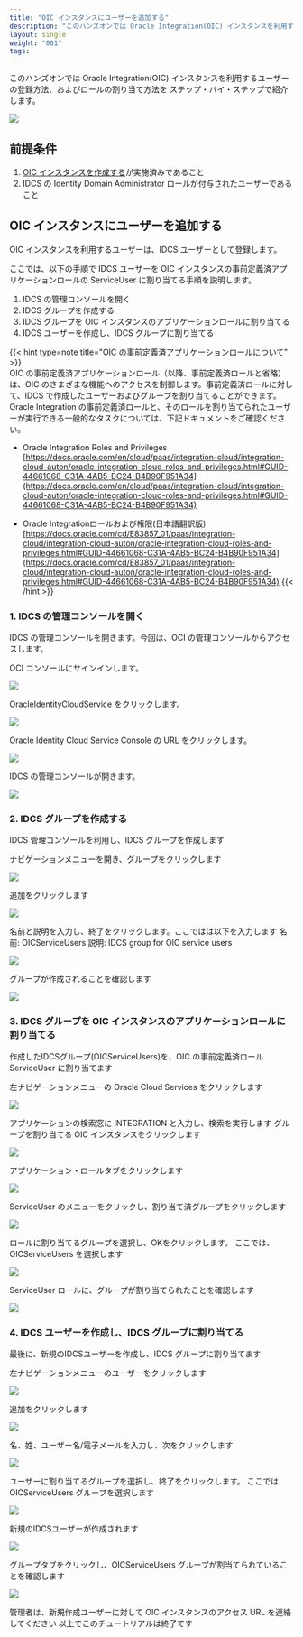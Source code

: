 ```yaml
---
title: "OIC インスタンスにユーザーを追加する"
description: "このハンズオンでは Oracle Integration(OIC) インスタンスを利用するユーザーの登録方法、およびロールの割り当て方法を ステップ・バイ・ステップで紹介します。"
layout: single
weight: "001"
tags:
---
```

このハンズオンでは Oracle Integration(OIC) インスタンスを利用するユーザーの登録方法、およびロールの割り当て方法を ステップ・バイ・ステップで紹介します。

![](001.png)

前提条件
--------

1. [OIC インスタンスを作成する](../integration-for-commons)が実施済みであること
2. IDCS の Identity Domain Administrator ロールが付与されたユーザーであること

OIC インスタンスにユーザーを追加する
--------

OIC インスタンスを利用するユーザーは、IDCS ユーザーとして登録します。

ここでは、以下の手順で IDCS ユーザーを OIC インスタンスの事前定義済アプリケーションロールの ServiceUser に割り当てる手順を説明します。

1. IDCS の管理コンソールを開く
2. IDCS グループを作成する
3. IDCS グループを OIC インスタンスのアプリケーションロールに割り当てる
4. IDCS ユーザーを作成し、IDCS グループに割り当てる

{{< hint type=note title="OIC の事前定義済アプリケーションロールについて" >}}  
OIC の事前定義済アプリケーションロール（以降、事前定義済ロールと省略）は、OIC のさまざまな機能へのアクセスを制御します。事前定義済ロールに対して、IDCS で作成したユーザーおよびグループを割り当てることができます。Oracle Integration の事前定義済ロールと、そのロールを割り当てられたユーザーが実行できる一般的なタスクについては、下記ドキュメントをご確認ください。

- Oracle Integration Roles and Privileges  
[https://docs.oracle.com/en/cloud/paas/integration-cloud/integration-cloud-auton/oracle-integration-cloud-roles-and-privileges.html#GUID-44661068-C31A-4AB5-BC24-B4B90F951A34](https://docs.oracle.com/en/cloud/paas/integration-cloud/integration-cloud-auton/oracle-integration-cloud-roles-and-privileges.html#GUID-44661068-C31A-4AB5-BC24-B4B90F951A34)

- Oracle Integrationロールおよび権限(日本語翻訳版)  
[https://docs.oracle.com/cd/E83857_01/paas/integration-cloud/integration-cloud-auton/oracle-integration-cloud-roles-and-privileges.html#GUID-44661068-C31A-4AB5-BC24-B4B90F951A34](https://docs.oracle.com/cd/E83857_01/paas/integration-cloud/integration-cloud-auton/oracle-integration-cloud-roles-and-privileges.html#GUID-44661068-C31A-4AB5-BC24-B4B90F951A34)
{{< /hint >}}

### 1. IDCS の管理コンソールを開く

IDCS の管理コンソールを開きます。今回は、OCI の管理コンソールからアクセスします。

OCI コンソールにサインインします。

![](002.png)

OracleIdentityCloudService をクリックします。

![](003.png)

Oracle Identity Cloud Service Console の URL をクリックします。

![](004.png)

IDCS の管理コンソールが開きます。

![](005.png)

### 2. IDCS グループを作成する
IDCS 管理コンソールを利用し、IDCS グループを作成します

ナビゲーションメニューを開き、グループをクリックします

![](006.png)

追加をクリックします

![](007.png)

名前と説明を入力し、終了をクリックします。ここではは以下を入力します
名前: OICServiceUsers
説明: IDCS group for OIC service users

![](008.png)

グループが作成されることを確認します

![](009.png)

### 3. IDCS グループを OIC インスタンスのアプリケーションロールに割り当てる

作成したIDCSグループ(OICServiceUsers)を、OIC の事前定義済ロール ServiceUser に割り当てます

左ナビゲーションメニューの Oracle Cloud Services をクリックします

![](010.png)

アプリケーションの検索窓に INTEGRATION と入力し、検索を実行します
グループを割り当てる OIC インスタンスをクリックします

![](011.png)

アプリケーション・ロールタブをクリックします

![](012.png)

ServiceUser のメニューをクリックし、割り当て済グループをクリックします

![](013.png)

ロールに割り当てるグループを選択し、OKをクリックします。
ここでは、OICServiceUsers を選択します

![](014.png)

ServiceUser ロールに、グループが割り当てられたことを確認します

![](015.png)

### 4. IDCS ユーザーを作成し、IDCS グループに割り当てる

最後に、新規のIDCSユーザーを作成し、IDCS グループに割り当てます

左ナビゲーションメニューのユーザーをクリックします

![](016.png)

追加をクリックします

![](017.png)

名、姓、ユーザー名/電子メールを入力し、次をクリックします

![](018.png)

ユーザーに割り当てるグループを選択し、終了をクリックします。
ここでは OICServiceUsers グループを選択します

![](019.png)

新規のIDCSユーザーが作成されます

![](020.png)

グループタブをクリックし、OICServiceUsers グループが割当てられていることを確認します

![](021.png)

管理者は、新規作成ユーザーに対して OIC インスタンスのアクセス URL を連絡してください
以上でこのチュートリアルは終了です
